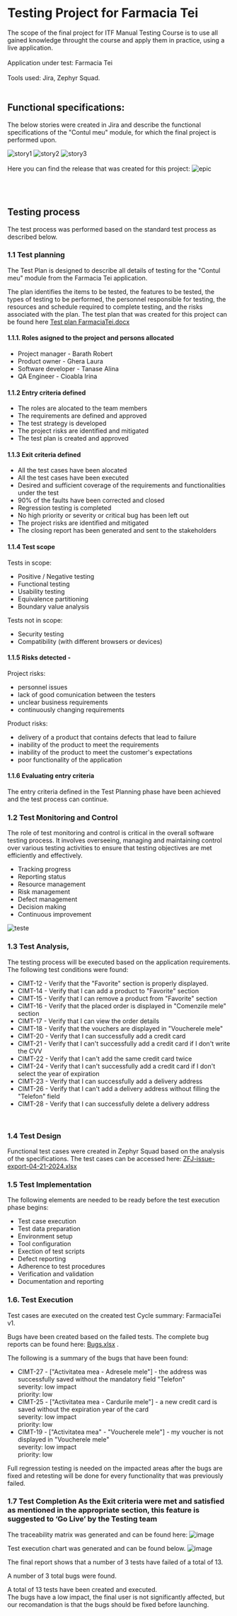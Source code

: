# Testing Project for Farmacia Tei
The scope of the final project for ITF Manual Testing Course is to use all gained knowledge throught the course and apply them in practice, using a live application. <br> <br>
Application under test: Farmacia Tei <br> <br>
Tools used: Jira, Zephyr Squad. <br> <br>

## Functional specifications:
The below stories were created in Jira and describe the functional specifications of the "Contul meu" module, for which the final project is performed upon.<br>

![story1](https://github.com/IrinaC91/Manual_Testing_Jira/assets/167686962/82df1a88-d395-4f81-a42d-7d464412901c)
![story2](https://github.com/IrinaC91/Manual_Testing_Jira/assets/167686962/c9874167-0160-4359-a763-666f2072e375)
![story3](https://github.com/IrinaC91/Manual_Testing_Jira/assets/167686962/e52a6325-2512-4c01-9082-c238203c7b12)
<br> <br>
Here you can find the release that was created for this project:
![epic](https://github.com/IrinaC91/Manual_Testing_Jira/assets/167686962/dfbb77b5-1c3b-445c-a032-3002228126de)

<br> <br>
## Testing process <br>
The test process was performed based on the standard test process as described below.

### 1.1 Test planning
The Test Plan is designed to describe all details of testing for the "Contul meu" module from the Farmacia Tei application.

The plan identifies the items to be tested, the features to be tested, the types of testing to be performed, the personnel responsible for testing, the resources and schedule required to complete testing, and the risks associated with the plan. The test plan that was created for this project can be found here [Test plan FarmaciaTei.docx](https://github.com/IrinaC91/Manual_Testing_Jira/files/15283252/Test.plan.FarmaciaTei.docx)
 <br> 

#### 1.1.1. Roles asigned to the project and persons allocated

 - Project manager - Barath Robert
 - Product owner - Ghera Laura
 - Software developer - Tanase Alina
 - QA Engineer - Cioabla Irina

#### 1.1.2 Entry criteria defined
 - The roles are alocated to the team members
 - The requirements are defined and approved
 - The test strategy is developed
 - The project risks are identified and mitigated
 - The test plan is created and approved

#### 1.1.3 Exit criteria defined
 - All the test cases have been alocated
 - All the test cases have been executed
 - Desired and sufficient coverage of the requirements and functionalities under the test
 - 90% of the faults have been corrected and closed
 - Regression testing is completed
 - No high priority or severity or critical bug has been left out
 - The project risks are identified and mitigated
 - The closing report has been generated and sent to the stakeholders

#### 1.1.4 Test scope
Tests in scope:
 - Positive / Negative testing
 - Functional testing
 - Usability testing
 - Equivalence partitioning
 - Boundary value analysis

Tests not in scope:
 - Security testing
 - Compatibility (with different browsers or devices)

#### 1.1.5 Risks detected - 
Project risks:
 - personnel issues
 - lack of good comunication between the testers 
 - unclear business requirements 
 - continuously changing requirements


Product risks:
 - delivery of a product that contains defects that lead to failure
 - inability of the product to meet the requirements
 - inability of the product to meet the customer's expectations
 - poor functionality of the application

#### 1.1.6 Evaluating entry criteria
The entry criteria defined in the Test Planning phase have been achieved and the test process can continue.

### 1.2 Test Monitoring and Control

The role of test monitoring and control is critical in the overall software testing process. It involves overseeing, managing and maintaining control over various testing activities to ensure that testing objectives are met efficiently and effectively.

- Tracking progress
- Reporting status
- Resource management
- Risk management
- Defect management
- Decision making
- Continuous improvement

![teste](https://github.com/IrinaC91/Manual_Testing_Jira/assets/167686962/e756337a-0313-434f-abae-5b217c184ba0)


### 1.3 Test Analysis,
The testing process will be executed based on the application requirements. <br>
The following test conditions were found:<br>

 - CIMT-12 - Verify that the "Favorite" section is properly displayed.
 - CIMT-14 - Verify that I can add a product to "Favorite" section
 - CIMT-15 - Verify that I can remove a product from "Favorite" section
 - CIMT-16 - Verify that the placed order is displayed in "Comenzile mele" section
 - CIMT-17 - Verify that I can view the order details
 - CIMT-18 - Verify that the vouchers are displayed in "Voucherele mele"
 - CIMT-20 - Verify that I can successfully add a credit card
 - CIMT-21 - Verify that I can't successfully add a credit card if I don't write the CVV
 - CIMT-22 - Verify that I can't add the same credit card twice
 - CIMT-24 - Verify that I can't successfully add a credit card if I don't select the year of expiration
 - CIMT-23 - Verify that I can successfully add a delivery address
 - CIMT-26 - Verify that I can't add a delivery address without filling the "Telefon" field
 - CIMT-28 - Verify that I can successfully delete a delivery address
<br>

### 1.4 Test Design
Functional test cases were created in Zephyr Squad based on the analysis of the specifications. The test cases can be accessed here: 
[ZFJ-issue-export-04-21-2024.xlsx](https://github.com/IrinaC91/Manual_Testing_Jira/files/15052180/ZFJ-issue-export-04-21-2024.xlsx)
<br>
### 1.5 Test Implementation
The following elements are needed to be ready before the test execution phase begins:

 - Test case execution
 - Test data preparation
 - Environment setup
 - Tool configuration
 - Exection of test scripts
 - Defect reporting
 - Adherence to test procedures
 - Verification and validation
 - Documentation and reporting

### 1.6. Test Execution
Test cases are executed on the created test Cycle summary: FarmaciaTei v1. <br>

Bugs have been created based on the failed tests. The complete bug reports can be found here: 
[Bugs.xlsx](https://github.com/IrinaC91/Manual_Testing_Jira/files/15052268/Bugs.xlsx) . <br>

The following is a summary of the bugs that have been found:
 - CIMT-27 - ["Activitatea mea - Adresele mele"] - the address was successfully saved without the mandatory field "Telefon" <br>
severity: low impact <br>
priority: low <br>
 - CIMT-25 -  ["Activitatea mea - Cardurile mele"] - a new credit card is saved without the expiration year of the card <br>
severity: low impact <br>
priority: low <br>
- CIMT-19 - ["Activitatea mea" - "Voucherele mele"] - my voucher is not displayed in "Voucherele mele" <br>
severity: low impact <br>
priority: low <br>

Full regression testing is needed on the impacted areas after the bugs are fixed and retesting will be done for every functionality that was previously failed.

### 1.7 Test Completion As the Exit criteria were met and satisfied as mentioned in the appropriate section, this feature is suggested to ‘Go Live’ by the Testing team

The traceability matrix was generated and can be found here: 
![image](https://github.com/IrinaC91/Manual_Testing_Jira/assets/167686962/d0c6b132-448c-462e-a1a9-51a03433bea3)

Test execution chart was generated and can be found below.
![image](https://github.com/IrinaC91/Manual_Testing_Jira/assets/167686962/a9d383d4-07c2-49cc-b597-579bdef3d2d8)


The final report shows that a number of 3 tests have failed of a total of 13. <br>

A number of 3 total bugs were found.<br>

A total of 13 tests have been created and executed. <br>
The bugs have a low impact, the final user is not significantly affected, but our recomandation is that the bugs should be fixed before launching.

